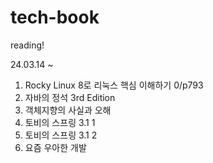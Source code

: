 # tech-book
reading!

24.03.14 ~ 

1. Rocky Linux 8로 리눅스 핵심 이해하기 0/p793
2. 자바의 정석 3rd Edition
3. 객체지향의 사실과 오해
4. 토비의 스프링 3.1 1
5. 토비의 스프링 3.1 2
6. 요즘 우아한 개발

